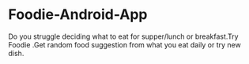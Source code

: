 # Foodie-Android-App
Do you struggle deciding what to eat for supper/lunch or breakfast.Try Foodie .Get random food suggestion from what you eat daily or try new dish.
